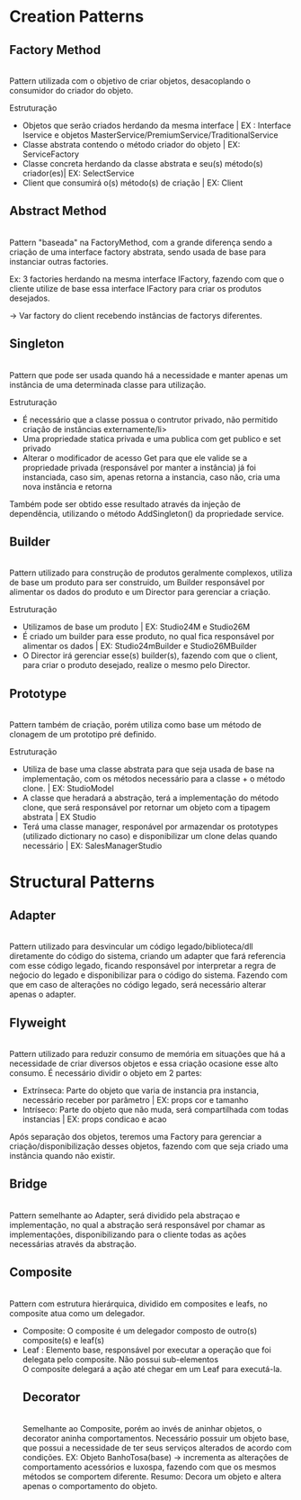 <h1>Creation Patterns</h1>

## Factory Method
<br/> Pattern utilizada com o objetivo de criar objetos, desacoplando o consumidor do criador do objeto.

Estruturação
<ul>
    <li>Objetos que serão criados herdando da mesma interface | EX : Interface Iservice e objetos MasterService/PremiumService/TraditionalService</li>
    <li>Classe abstrata contendo o método criador do objeto | EX: ServiceFactory</li>
    <li>Classe concreta herdando da classe abstrata e seu(s) método(s) criador(es)| EX: SelectService </li>
    <li>Client que consumirá o(s) método(s) de criação | EX: Client </li>
</ul>


## Abstract Method
<br/>Pattern "baseada" na FactoryMethod, com a grande diferença sendo a criação de uma interface factory abstrata, sendo usada de base para instanciar outras factories.

Ex: 3 factories herdando na mesma interface IFactory, fazendo com que o cliente utilize de base essa interface IFactory para criar os produtos desejados.

-> Var factory do client recebendo instâncias de factorys diferentes.

## Singleton
<br/>Pattern que pode ser usada quando há a necessidade e manter apenas um instância de uma determinada classe para utilização.

Estruturação
<ul>
    <li>É necessário que a classe possua o contrutor privado, não permitido criação de instâncias externamente/li>
    <li>Uma propriedade statica privada e uma publica com get publico e set privado</li>
    <li>Alterar o modificador de acesso Get para que ele valide se a propriedade privada (responsável por manter a instância) já foi instanciada, caso sim, apenas retorna a instancia, caso não, cria uma nova instância e retorna</li>
</ul>

Também pode ser obtido esse resultado através da injeção de dependência, utilizando o método AddSingleton() da propriedade service.

## Builder
<br/>Pattern utilizado para construção de produtos geralmente complexos, utiliza de base um produto para ser construido, um Builder responsável por alimentar os dados do produto e um Director para gerenciar a criação.

Estruturação

<ul>
    <li>Utilizamos de base um produto | EX: Studio24M e Studio26M </li>
    <li>É criado um builder para esse produto, no qual fica responsável por alimentar os dados | EX: Studio24mBuilder e Studio26MBuilder </li>
    <li>O Director irá gerenciar esse(s) builder(s), fazendo com que o client, para criar o produto desejado, realize o mesmo pelo Director.</li>
</ul>

## Prototype
<br/>Pattern também de criação, porém utiliza como base um método de clonagem de um prototipo pré definido.

Estruturação

<ul>
    <li>Utiliza de base uma classe abstrata para que seja usada de base na implementação, com os métodos necessário para a classe + o método clone. | EX: StudioModel </li>
    <li>A classe que heradará a abstração, terá a implementação do método clone, que será responsável por retornar um objeto com a tipagem abstrata | EX Studio</li>
    <li>Terá uma classe manager, responável por armazendar os prototypes (utilizado dictionary no caso) e disponibilizar um clone delas quando necessário | EX: SalesManagerStudio </li>
</ul>


<h1>Structural Patterns</h1>

## Adapter
<br/>Pattern utilizado para desvincular um código legado/biblioteca/dll diretamente do código do sistema, criando um adapter que fará referencia com esse código legado, ficando responsável por interpretar a regra de neǵocio do legado e disponibilizar para o código do sistema. Fazendo com que em caso de alterações no código legado, será necessário alterar apenas o adapter.


## Flyweight
<br/>Pattern utilizado para reduzir consumo de memória em situações que há a necessidade de criar diversos objetos e essa criação ocasione esse alto consumo. É necessário dividir o objeto em 2 partes:
<ul>
    <li>Extrínseca: Parte do objeto que varia de instancia pra instancia, necessário receber por parâmetro | EX: props cor e tamanho</li>
    <li>Intríseco: Parte do objeto que não muda, será compartilhada com todas instancias | EX: props condicao e acao</li>
</ul>

Após separação dos objetos, teremos uma Factory para gerenciar a criação/disponibilização desses objetos, fazendo com que seja criado uma instância quando não existir. 

## Bridge
<br/>Pattern semelhante ao Adapter, será dividido pela abstraçao e implementação, no qual a abstração será responsável por chamar as implementações, disponibilizando para o cliente todas as ações necessárias através da abstração.

## Composite
<br/>Pattern com estrutura hierárquica, dividido em composites e leafs, no composite atua como um delegador.
<ul>
    <li>Composite: O composite é um delegador composto de outro(s) composite(s) e leaf(s)</li>
    <li>Leaf : Elemento base, responsável por executar a operação que foi delegata pelo composite. Não possui sub-elementos</li>
O composite delegará a ação até chegar em um Leaf para executá-la.

## Decorator
<br/>Semelhante ao Composite, porém ao invés de aninhar objetos, o decorator aninha comportamentos.
Necessário possuir um objeto base, que possui a necessidade de ter seus serviços alterados de acordo com condições.
EX: Objeto BanhoTosa(base) -> incrementa as alterações de comportamento acessórios e luxospa, fazendo com que os mesmos métodos se comportem diferente.
Resumo: Decora um objeto e altera apenas o comportamento do objeto.